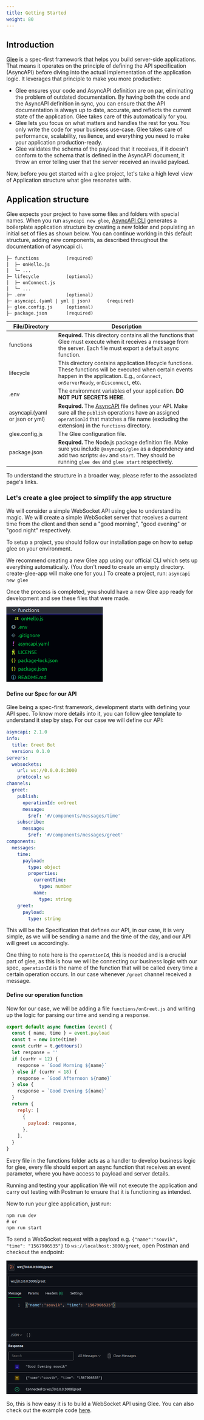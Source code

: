 ```yaml
---
title: Getting Started
weight: 80
---
```


## Introduction

[Glee](https://github.com/asyncapi/glee) is a spec-first framework that helps you build server-side applications. That means it operates on the principle of defining the API specification (AsyncAPI) before diving into the actual implementation of the application logic. It leverages that principle to make you more productive:

- Glee ensures your code and AsyncAPI definition are on par, eliminating the problem of outdated documentation. By having both the code and the AsyncAPI definition in sync, you can ensure that the API documentation is always up to date, accurate, and reflects the current state of the application. Glee takes care of this automatically for you.
- Glee lets you focus on what matters and handles the rest for you. You only write the code for your business use-case. Glee takes care of performance, scalability, resilience, and everything you need to make your application production-ready.
- Glee validates the schema of the payload that it receives, if it doesn't conform to the schema that is defined in the AsyncAPI document, it throw an error telling user that the server received an invalid payload.

Now, before you get started with a glee project, let's take a high level view of Application structure what glee resonates with.

## Application structure

Glee expects your project to have some files and folders with special names. When you run `asyncapi new glee`, [AsyncAPI CLI](https://github.com/asyncapi/cli) generates a boilerplate application structure by creating a new folder and populating an initial set of files as shown below. You can continue working in this default structure, adding new components, as described throughout the documentation of asyncapi cli.

```
├─ functions          (required)
│  ├─ onHello.js
│  └─ ...
├─ lifecycle          (optional)
│  ├─ onConnect.js
│  └─ ...
├─ .env               (optional)
├─ asyncapi.(yaml | yml | json)      (required)
├─ glee.config.js     (optional)
├─ package.json       (required)
```

|File/Directory|Description|
|---|---|
|functions|**Required.** This directory contains all the functions that Glee must execute when it receives a message from the server. Each file must export a default async function.
|lifecycle|This directory contains application lifecycle functions. These functions will be executed when certain events happen in the application. E.g., `onConnect`, `onServerReady`, `onDisconnect`, etc.
|.env|The environment variables of your application. **DO NOT PUT SECRETS HERE**.
|asyncapi.(yaml or json or yml)|**Required.** The [AsyncAPI](https://www.asyncapi.com/docs/specifications/latest) file defines your API. Make sure all the `publish` operations have an assigned `operationId` that matches a file name (excluding the extension) in the `functions` directory.
|glee.config.js| The Glee configuration file.
|package.json|**Required.** The Node.js package definition file. Make sure you include `@asyncapi/glee` as a dependency and add two scripts: `dev` and `start`. They should be running `glee dev` and `glee start` respectively.

To understand the structure in a broader way, please refer to the associated page's links. 

### Let's create a glee project to simplify the app structure

We will consider a simple WebSocket API using glee to understand its magic. We will create a simple WebSocket server that receives a current time from the client and then send a "good morning", "good evening" or "good night" respectively.

To setup a project, you should follow our installation page on how to setup glee on your environment.

We recommend creating a new Glee app using our official CLI which sets up everything automatically. (You don't need to create an empty directory. create-glee-app will make one for you.) To create a project, run: `asyncapi new glee`

Once the process is completed, you should have a new Glee app ready for development and see these files that were made.

![glee_structure](/assets/glee_struct.png)

#### Define our Spec for our API

Glee being a spec-first framework, development starts with defining your API spec. To know more details into it, you can follow glee template to understand it step by step. For our case we will define our API:

```yaml
asyncapi: 2.1.0
info:
  title: Greet Bot
  version: 0.1.0
servers:
  websockets:
    url: ws://0.0.0.0:3000
    protocol: ws
channels:
  greet:
    publish:
      operationId: onGreet
      message:
        $ref: '#/components/messages/time'
    subscribe:
      message:
        $ref: '#/components/messages/greet'
components:
  messages:
    time:
      payload:
        type: object
        properties:
          currentTime:
            type: number
          name:
            type: string
    greet:
      payload:
        type: string

```

This will be the Specification that defines our API, in our case, it is very simple, as we will be sending a name and the time of the day, and our API will greet us accordingly.

One thing to note here is the `operationId`, this is needed and is a crucial part of glee, as this is how we will be connecting our business logic with our spec, `operationId` is the name of the function that will be called every time a certain operation occurs. In our case whenever `/greet` channel received a message.

#### Define our operation function

Now for our case, we will be adding a file `functions/onGreet.js` and writing up the logic for parsing our time and sending a response.

```javascript
export default async function (event) {
  const { name, time } = event.payload
  const t = new Date(time)
  const curHr = t.getHours()
  let response = ''
  if (curHr < 12) {
    response = `Good Morning ${name}`
  } else if (curHr < 18) {
    response = `Good Afternoon ${name}`
  } else {
    response = `Good Evening ${name}`
  }
  return {
    reply: [
      {
        payload: response,
      },
    ],
  }
}

```

Every file in the functions folder acts as a handler to develop business logic for glee, every file should export an async function that receives an event parameter, where you have access to payload and server details.

Running and testing your application
We will not execute the application and carry out testing with Postman to ensure that it is functioning as intended.

Now to run your glee application, just run:

```
npm run dev
# or 
npm run start
```
To send a WebSocket request with a payload e.g. `{"name":"souvik", "time": "1567906535"}` to `ws://localhost:3000/greet`, open Postman and checkout the endpoint:

![glee_response](/assets/glee_resp.png)

So, this is how easy it is to build a WebSocket API using Glee. You can also check out the example code [here](https://github.com/Souvikns/greet-bot).
